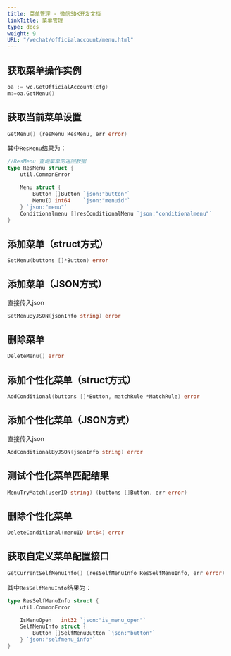 ```yaml
---
title: 菜单管理 - 微信SDK开发文档
linkTitle: 菜单管理
type: docs
weight: 9
URL: "/wechat/officialaccount/menu.html"
---
```


## 获取菜单操作实例
```go
oa := wc.GetOfficialAccount(cfg)
m:=oa.GetMenu()
```

## 获取当前菜单设置
```go
GetMenu() (resMenu ResMenu, err error)
```
其中`ResMenu`结果为：
```go
//ResMenu 查询菜单的返回数据
type ResMenu struct {
	util.CommonError

	Menu struct {
		Button []Button `json:"button"`
		MenuID int64    `json:"menuid"`
	} `json:"menu"`
	Conditionalmenu []resConditionalMenu `json:"conditionalmenu"`
}
```

## 添加菜单（struct方式）
```go
SetMenu(buttons []*Button) error
```
## 添加菜单（JSON方式）
直接传入json
```go
SetMenuByJSON(jsonInfo string) error
```

## 删除菜单
```go
DeleteMenu() error
```


## 添加个性化菜单（struct方式）
```go
AddConditional(buttons []*Button, matchRule *MatchRule) error
```
## 添加个性化菜单（JSON方式）
直接传入json
```go
AddConditionalByJSON(jsonInfo string) error
```

## 测试个性化菜单匹配结果
```go
MenuTryMatch(userID string) (buttons []Button, err error)
```

## 删除个性化菜单
```go
DeleteConditional(menuID int64) error
```

## 获取自定义菜单配置接口
```go
GetCurrentSelfMenuInfo() (resSelfMenuInfo ResSelfMenuInfo, err error)
```

其中`ResSelfMenuInfo`结果为：
```go
type ResSelfMenuInfo struct {
	util.CommonError

	IsMenuOpen   int32 `json:"is_menu_open"`
	SelfMenuInfo struct {
		Button []SelfMenuButton `json:"button"`
	} `json:"selfmenu_info"`
}

```
